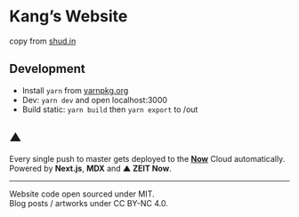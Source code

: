 # Kang’s Website

copy from [shud.in](https://shud.in)

## Development
- Install `yarn` from [yarnpkg.org](https://yarnpkg.org)
- Dev: `yarn dev` and open localhost:3000
- Build static: `yarn build` then `yarn export` to /out

## ▲
Every single push to master gets deployed to the **[Now](https://zeit.co/now)** Cloud automatically.  
Powered by **Next.js**, **MDX** and **▲ ZEIT Now**.

---

Website code open sourced under MIT.  
Blog posts / artworks under CC BY-NC 4.0.
